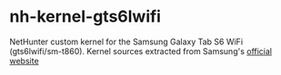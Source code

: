 # nh-kernel-gts6lwifi
NetHunter custom kernel for the Samsung Galaxy Tab S6 WiFi (gts6lwifi/sm-t860). Kernel sources extracted from Samsung's [official website](https://opensource.samsung.com)
